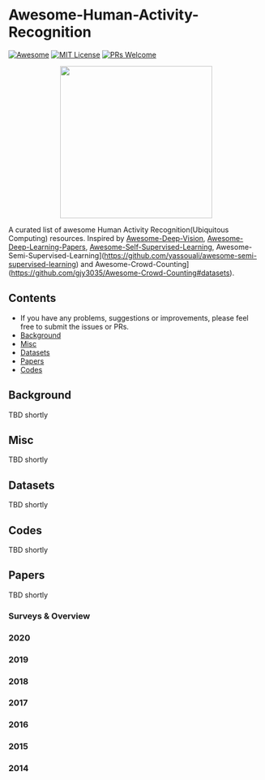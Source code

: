 # Awesome-Human-Activity-Recognition

[![Awesome](https://awesome.re/badge.svg)](https://awesome.re) [![MIT License](https://img.shields.io/badge/license-MIT-green.svg)](https://opensource.org/licenses/MIT) [![PRs Welcome](https://img.shields.io/badge/PRs-welcome-brightgreen.svg?style=flat-square)](http://makeapullrequest.com)

<p align="center">
  <img width="300" src="https://i.imgur.com/Ky2jxnj.png" "Awesome!">
</p>

A curated list of awesome Human Activity Recognition(Ubiquitous Computing) resources. Inspired by [Awesome-Deep-Vision](https://github.com/kjw0612/awesome-deep-vision), [Awesome-Deep-Learning-Papers](https://github.com/terryum/awesome-deep-learning-papers), [Awesome-Self-Supervised-Learning](https://github.com/jason718/awesome-self-supervised-learning), Awesome-Semi-Supervised-Learning](https://github.com/yassouali/awesome-semi-supervised-learning) and Awesome-Crowd-Counting](https://github.com/gjy3035/Awesome-Crowd-Counting#datasets).

## Contents
* If you have any problems, suggestions or improvements, please feel free to submit the issues or PRs.
* [Background](#Background)
* [Misc](#misc)
* [Datasets](#Datasets)
* [Papers](#Papers)
* [Codes](#Codes)

## Background

TBD shortly

## Misc

TBD shortly

## Datasets

TBD shortly

## Codes

TBD shortly

## Papers

TBD shortly

### Surveys & Overview

### 2020

### 2019

### 2018

### 2017

### 2016

### 2015

### 2014
